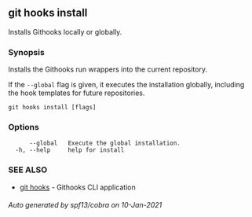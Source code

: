 ## git hooks install

Installs Githooks locally or globally.

### Synopsis

Installs the Githooks run wrappers into the current repository.

If the `--global` flag is given, it executes the installation
globally, including the hook templates for future repositories.

```
git hooks install [flags]
```

### Options

```
      --global   Execute the global installation.
  -h, --help     help for install
```

### SEE ALSO

* [git hooks](git_hooks.md)	 - Githooks CLI application

###### Auto generated by spf13/cobra on 10-Jan-2021
